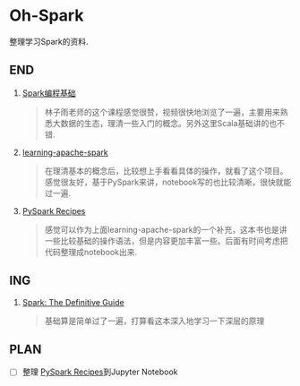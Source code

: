 # Oh-Spark
整理学习Spark的资料.

## END
1. [Spark编程基础](https://www.icourse163.org/course/XMU-1205811805)

   > 林子雨老师的这个课程感觉很赞，视频很快地浏览了一遍，主要用来熟悉大数据的生态，理清一些入门的概念。另外这里Scala基础讲的也不错.

2. [learning-apache-spark ](https://github.com/MingChen0919/learning-apache-spark/tree/master/notebooks)

   > 在理清基本的概念后，比较想上手看看具体的操作，就看了这个项目。感觉很友好，基于PySpark来讲，notebook写的也比较清晰，很快就能过一遍.

3. [PySpark Recipes](https://github.com/Apress/pyspark-recipes)

   > 感觉可以作为上面learning-apache-spark的一个补充，这本书也是讲一些比较基础的操作语法，但是内容更加丰富一些。后面有时间考虑把代码整理成notebook出来.



## ING
1. [Spark: The Definitive Guide](https://github.com/databricks/Spark-The-Definitive-Guide)

   > 基础算是简单过了一遍，打算看这本深入地学习一下深层的原理


## PLAN

- [ ] 整理 [PySpark Recipes](https://github.com/Apress/pyspark-recipes)到Jupyter Notebook

